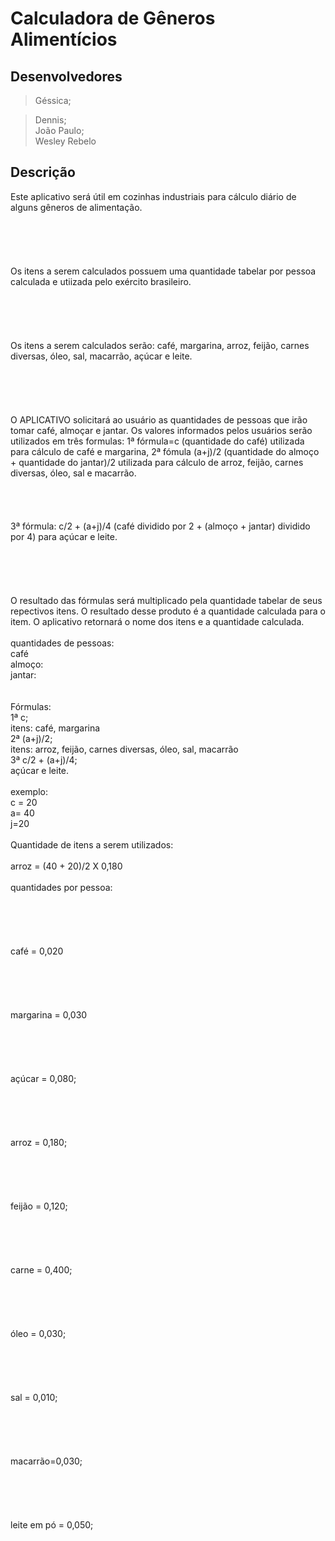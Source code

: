# Calculadora de Gêneros Alimentícios #

## Desenvolvedores ##
> Géssica;<br>
<blockquote>Dennis;<br>
João Paulo; <br>
Wesley Rebelo<br></blockquote>

<h2>Descrição</h2>
Este aplicativo será útil em cozinhas industriais para cálculo diário de alguns gêneros de alimentação.<br>
<br>
<BR><br>
<br>
<br>
Os itens a serem calculados possuem uma quantidade tabelar por pessoa calculada e utiizada pelo exército brasileiro.<br>
<br>
<BR><br>
<br>
<br>
Os itens a serem calculados serão: café, margarina, arroz, feijão, carnes diversas, óleo, sal, macarrão, açúcar e leite.<br>
<br>
<BR><br>
<br>
<br>
O APLICATIVO solicitará ao usuário as quantidades de pessoas que irão tomar café, almoçar e jantar. Os valores informados pelos usuários serão utilizados em três formulas: 1ª fórmula=c (quantidade do café) utilizada para cálculo de café e margarina, 2ª fómula (a+j)/2 (quantidade do almoço + quantidade do jantar)/2 utilizada para cálculo de arroz, feijão, carnes diversas, óleo, sal e macarrão.<br>
<br>
<BR><br>
<br>
3ª fórmula: c/2 + (a+j)/4 (café dividido por 2 + (almoço + jantar) dividido por 4) para açúcar e leite.<br>
<br>
<BR><br>
<br>
<br>
O resultado das fórmulas será multiplicado pela quantidade tabelar de seus repectivos itens. O resultado desse produto é a quantidade calculada para o item. O aplicativo retornará o nome dos itens e a quantidade calculada.<br>
<br>
quantidades de pessoas:<br>
café<br>
almoço:<br>
jantar:<br>
<br>
<br>
Fórmulas:<br>
1ª c;<br>
itens: café, margarina<br>
2ª (a+j)/2;<br>
itens: arroz, feijão, carnes diversas, óleo, sal, macarrão<br>
3ª c/2 + (a+j)/4;<br>
açúcar e leite.<br>
<br>
exemplo:<br>
c = 20<br>
a= 40<br>
j=20<br>
<br>
Quantidade de itens a serem utilizados:<br>
<br>
arroz = (40 + 20)/2 X 0,180<br>
<br>
quantidades por pessoa:<br>
<br>
<BR><br>
<br>
<br>
café = 0,020<br>
<br>
<BR><br>
<br>
<br>
margarina = 0,030<br>
<br>
<BR><br>
<br>
<br>
açúcar = 0,080;<br>
<br>
<BR><br>
<br>
<br>
arroz = 0,180;<br>
<br>
<BR><br>
<br>
<br>
feijão = 0,120;<br>
<br>
<BR><br>
<br>
<br>
carne = 0,400;<br>
<br>
<BR><br>
<br>
<br>
óleo = 0,030;<br>
<br>
<BR><br>
<br>
<br>
sal = 0,010;<br>
<br>
<BR><br>
<br>
<br>
macarrão=0,030;<br>
<br>
<BR><br>
<br>
<br>
leite em pó = 0,050;<br>
<br>
<BR><br>
<br>
